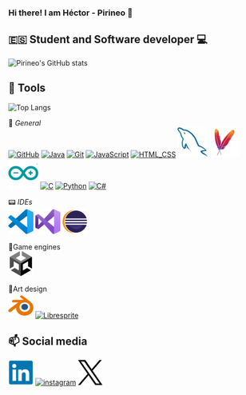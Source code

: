 ### Hi there! I am Héctor - Pirineo 👋

## 🇪🇸 Student and Software developer 💻
![Pirineo's GitHub stats](https://github-readme-stats.vercel.app/api?username=pirineocalvo&show_icons=true&theme=radical)

## 🔧 Tools
![Top Langs](https://github-readme-stats.vercel.app/api/top-langs/?username=pirineocalvo&layout=compact&show_icons=true&theme=radical)

🗻 _General_ <br>
[<img alt=GitHub src=https://cdn.jsdelivr.net/npm/simple-icons@3.13.0/icons/github.svg height=50px>][GitHub]
[<img alt=Java src=https://raw.githubusercontent.com/jmnote/z-icons/master/svg/java.svg height=50px>][JavaJDK]
[<img alt=Git src=https://raw.githubusercontent.com/jmnote/z-icons/master/svg/git.svg height=50px>][Git]
[<img alt=JavaScript src=https://raw.githubusercontent.com/jmnote/z-icons/master/svg/javascript.svg height=50px>][JavaScript]
[<img alt=HTML_CSS src=https://imgs.search.brave.com/yWLnBHNVXblkpX0Kag453Plz5whVXjTnDe1kYt18Mfg/rs:fit:860:0:0:0/g:ce/aHR0cHM6Ly91cGxv/YWQud2lraW1lZGlh/Lm9yZy93aWtpcGVk/aWEvY29tbW9ucy8x/LzEwL0NTUzNfYW5k/X0hUTUw1X2xvZ29z/X2FuZF93b3JkbWFy/a3Muc3Zn
height=60px>][HTML_CSS]
[<img alt=SQL src=https://raw.githubusercontent.com/devicons/devicon/ca28c779441053191ff11710fe24a9e6c23690d6/icons/mysql/mysql-original.svg
height=60px>][SQL]
[<img alt=Maven src=https://raw.githubusercontent.com/devicons/devicon/ca28c779441053191ff11710fe24a9e6c23690d6/icons/maven/maven-original.svg
height=60px>][Maven]
[<img alt=Arduino src=https://raw.githubusercontent.com/devicons/devicon/ca28c779441053191ff11710fe24a9e6c23690d6/icons/arduino/arduino-original.svg
height=60px>][Arduino]
[<img alt=C src=https://raw.githubusercontent.com/jmnote/z-icons/master/svg/c.svg
height=50px>][C]
[<img alt=Python src=https://raw.githubusercontent.com/jmnote/z-icons/master/svg/python.svg
height=50px>][Python]
[<img alt=C# src=https://raw.githubusercontent.com/jmnote/z-icons/master/svg/csharp.svg
height=50px>][C#]

📟 _IDEs_<br>
[<img alt=VSCode src=https://raw.githubusercontent.com/devicons/devicon/ca28c779441053191ff11710fe24a9e6c23690d6/icons/vscode/vscode-original.svg
height=50px>][VSCODE]
[<img alt=VS src=https://raw.githubusercontent.com/devicons/devicon/ca28c779441053191ff11710fe24a9e6c23690d6/icons/visualstudio/visualstudio-original.svg
height=50px>][VS]
[<img alt=Eclipse src=https://raw.githubusercontent.com/devicons/devicon/ca28c779441053191ff11710fe24a9e6c23690d6/icons/eclipse/eclipse-original.svg height=50px>][ECLIPSE]

👾Game engines<br>
[<img alt=Unity src=https://raw.githubusercontent.com/devicons/devicon/ca28c779441053191ff11710fe24a9e6c23690d6/icons/unity/unity-original.svg height=50px>][UNITY]

🎨Art design<br>
[<img alt=Blender src=https://raw.githubusercontent.com/devicons/devicon/ca28c779441053191ff11710fe24a9e6c23690d6/icons/blender/blender-original.svg height=50px>][blender]
[<img alt=Libresprite src=./ase48.png height=50px>][libre]


## 📫 Social media
[<img alt=linkedin src=https://raw.githubusercontent.com/devicons/devicon/ca28c779441053191ff11710fe24a9e6c23690d6/icons/linkedin/linkedin-original.svg height=50px>][linkedin]
[<img alt=instagram src=https://www.svgrepo.com/show/452229/instagram-1.svg height=50px>][instagram]
[<img alt=twitter src=https://raw.githubusercontent.com/devicons/devicon/ca28c779441053191ff11710fe24a9e6c23690d6/icons/twitter/twitter-original.svg height=50px>][twitter]

<!--References of the icons, not visible but neccesary if you want your icons to redirect somewhere-->
[Github]: https://github.com/
[JavaJDK]: https://openjdk.org/
[Git]:https://git-scm.com/downloads
[JavaScript]: https://www.w3schools.com/whatis/whatis_js.asp
[HTML_CSS]: https://www.w3schools.com/html/default.asp
[SQL]: https://www.mysql.com/
[Maven]: https://maven.apache.org/
[Arduino]: https://www.arduino.cc/
[C]: https://www.w3schools.com/c/c_intro.php
[Python]:https://www.python.org/downloads/
[C#]: https://www.w3schools.com/cs/index.php
[VSCODE]: https://code.visualstudio.com/
[VS]: https://visualstudio.microsoft.com/es/
[ECLIPSE]: https://eclipseide.org/
[UNITY]: https://unity.com/es
[blender]: https://www.blender.org/
[libre]: https://libresprite.github.io/#!/
[linkedin]: https://www.linkedin.com/in/h%C3%A9ctor-corrales-p%C3%A9rez-b31336365/
[instagram]: https://www.instagram.com/the_pirineocalvo/
[twitter]: https://x.com/ThePirineoCalvo




